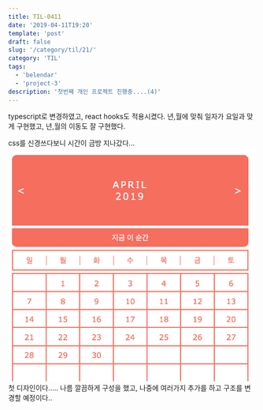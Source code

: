 ```yaml
---
title: TIL-0411
date: '2019-04-11T19:20'
template: 'post'
draft: false
slug: '/category/til/21/'
category: 'TIL'
tags:
  - 'belendar'
  - 'project-3'
description: '첫번째 개인 프로젝트 진행중....(4)'
---
```


typescript로 변경하였고, react hooks도 적용시켰다.
년,월에 맞춰 일자가 요일과 맞게 구현했고, 년,월의 이동도 잘 구현했다.

css를 신경쓰다보니 시간이 금방 지나갔다...
![첫 디자인...](/media/belendar_image_1.png)
첫 디자인이다..... 나름 깔끔하게 구성을 했고, 나중에 여러가지 추가를 하고 구조를 변경할 예정이다..
